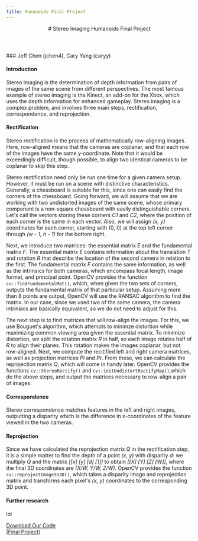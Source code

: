 ```yaml
---
title: Humanoids Final Project
---
```


<header>
# Stereo Imaging <span>Humanoids Final Project</span>
</header>
### Jeff Chen (jchen4), Cary Yang (caryy)

#### Introduction

Stereo imaging is the determination of depth information from pairs of images of the same scene from different perspectives. The most famous example of stereo imaging is the Kinect, an add-on for the Xbox, which uses the depth information for enhanced gameplay. Stereo imaging is a complex problem, and involves three main steps, rectification, correspondence, and reprojection.

#### Rectification

Stereo rectification is the process of mathematically row-aligning images. Here, row-aligned means that the cameras are coplanar, and that each row of the images have the same y-coordinate. Note that it would be exceedingly difficult, though possible, to align two identical cameras to be coplanar to skip this step.

Stereo rectification need only be run one time for a given camera setup. However, it must be run on a scene with distinctive characteristics. Generally, a chessboard is suitable for this, since one can easily find the corners of the chessboard. Going forward, we will assume that we are working with two undistorted images of the same scene, whose primary component is a non-square chessboard with easily distinguishable corners. Let's call the vectors storing these corners *C1* and *C2*, where the position of each corner is the same in each vector. Also, we will assign *(x, y)* coordinates for each corner, starting with (0, 0) at the top left corner through *(w - 1, h - 1)* for the bottom right.

Next, we introduce two matrices: the essential matrix *E* and the fundamental matrix *F*. The essential matrix *E* contains information about the translation *T* and rotation *R* that describe the location of the second camera in relation to the first. The fundamental matrix *F* contains the same information, as well as the intrinsics for both cameras, which encompass focal length, image format, and principal point. OpenCV provides the function `cv::findFundamentalMat()`, which, when given the two sets of corners, outputs the fundamental matrix of that particular setup. Assuming more than 8 points are output, OpenCV will use the RANSAC algorithm to find the matrix. In our case, since we used two of the same camera, the camera intrinsics are basically equivalent, so we do not need to adjust for this.

The next step is to find matrices that will row-align the images. For this, we use Bouguet's algorithm, which attempts to minimze distortion while maximizing common viewing area given the essential matrix. To minimize distortion, we split the rotation matrix *R* in half, so each image rotates half of *R* to align their planes. This rotation makes the images coplanar, but not row-aligned. Next, we compute the recitified left and right camera matrices, as well as projection matrices *Pl* and *Pr*. From these, we can calculate the reprojection matrix *Q*, which will come in handy later. OpenCV provides the functions `cv::StereoRectify()` and `cv::initUndistortRectifyMap()`,which do the above steps, and output the matrices necessary to row-align a pair of images.

#### Correspondence

Stereo correspondence matches features in the left and right images, outputting a disparity which is the difference in x-coordinates of the feature viewed in the two cameras.

#### Reprojection

Since we have calculated the reprojection matrix *Q* in the rectification step, it is a simple matter to find the depth of a point *(x, y)* with disparity *d*: we multiply *Q* and the matrix *[[x] [y] [d] [1]]* to obtain *[[X] [Y] [Z] [W]]*, where the final 3D coordinates are *(X/W, Y/W, Z/W)*. OpenCV provides the function `cv::reprojectImageTo3D()`, which takes a disparity image and reprojection matrix and transforms each pixel's *(x, y)* coordinates to the corresponding 3D point.

#### Further research

lol


<div id="download-btn-container">
  <a href="asst3_part3.zip" class="btn blue" role="button">
    <i class="icon ion-code-download"></i>
    Download Our Code
    <div class="description">(Final Project)</div>
  </a>
</div>
